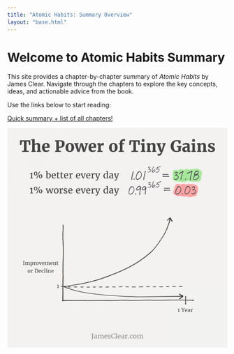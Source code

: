 ```yaml
---
title: "Atomic Habits: Summary Overview"
layout: "base.html"
---
```


# Welcome to Atomic Habits Summary

This site provides a chapter-by-chapter summary of *Atomic Habits* by James Clear. Navigate through the chapters to explore the key concepts, ideas, and actionable advice from the book.

Use the links below to start reading:

<!-- - [Chapter 1: The Surprising Power of Atomic Habits](/chapters/chapter_01/)
- [Chapter 2: Identity-Based Habits](/chapters/chapter_02/) -->

[Quick summary + list of all chapters!](./chapters/chapter_00)

![Atomic Habits Flowchart](./images/power_of_marginal_gains.jpg)
